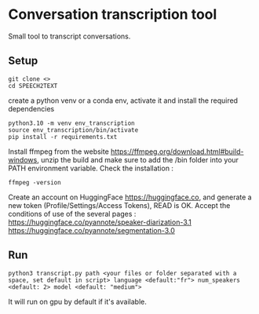 # Conversation transcription tool

Small tool to transcript conversations.

## Setup

```
git clone <>
cd SPEECH2TEXT
```

create a python venv or a conda env, activate it and install the required dependencies
```
python3.10 -m venv env_transcription
source env_transcription/bin/activate
pip install -r requirements.txt
```

Install ffmpeg from the website <https://ffmpeg.org/download.html#build-windows>, unzip the build and make sure to add the /bin folder into your PATH environment variable. Check the installation :
```
ffmpeg -version
```

Create an account on HuggingFace <https://huggingface.co>, and generate a new token (Profile/Settings/Access Tokens), READ is OK.
Accept the conditions of use of the several pages :
<https://huggingface.co/pyannote/speaker-diarization-3.1>
<https://huggingface.co/pyannote/segmentation-3.0>

## Run

```
python3 transcript.py path <your files or folder separated with a space, set default in script> language <default:"fr"> num_speakers <default: 2> model <default: "medium">
```

It will run on gpu by default if it's available.

